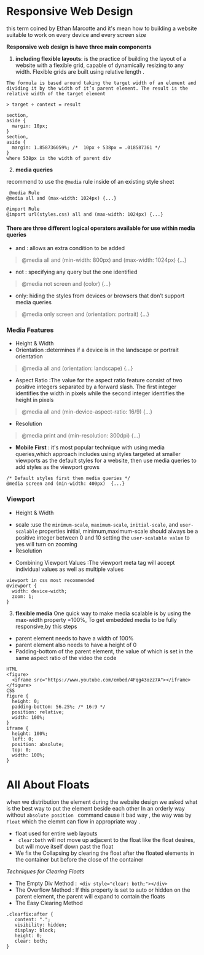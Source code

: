 # Responsive Web Design

this term coined by Ethan Marcotte and it's mean how to building a website suitable to work on every device and every screen size

**Responsive web design is have three main components**
1. **including flexible layouts**: is the practice of building the layout of a website with a flexible grid, capable of dynamically resizing to any width. Flexible grids are built using relative length .
```
The formula is based around taking the target width of an element and dividing it by the width of it’s parent element. The result is the relative width of the target element

> target ÷ context = result

section,
aside {
  margin: 10px;
}
section,
aside {
  margin: 1.858736059%; /*  10px ÷ 538px = .018587361 */
}
where 538px is the width of parent div
```

2. **media queries**

recommend to use the `@media` rule inside of an existing style sheet
```
 @media Rule 
@media all and (max-width: 1024px) {...}

@import Rule 
@import url(styles.css) all and (max-width: 1024px) {...}
```
#### There are three different logical operators available for use within media queries
- and : allows an extra condition to be added
> @media all and (min-width: 800px) and (max-width: 1024px) {...}
- not : specifying any query but the one identified
> @media not screen and (color) {...}
- only: hiding the styles from devices or browsers that don’t support media queries
> @media only screen and (orientation: portrait) {...}

### Media Features
- Height & Width 
- Orientation  :determines if a device is in the landscape or portrait orientation
> @media all and (orientation: landscape) {...}
- Aspect Ratio :The value for the aspect ratio feature consist of two positive integers separated by a forward slash. The first integer identifies the width in pixels while the second integer identifies the height in pixels
>@media all and (min-device-aspect-ratio: 16/9) {...}
- Resolution 
> @media print and (min-resolution: 300dpi) {...}

* **Mobile First** : it's most popular technique with using media queries,which approach includes using styles targeted at smaller viewports as the default styles for a website, then use media queries to add styles as the viewport grows
```
/* Default styles first then media queries */
@media screen and (min-width: 400px)  {...}
```
### Viewport
- Height & Width 
> <meta name="viewport" content="width=device-width">
- scale :use the `minimum-scale`, `maximum-scale`, `initial-scale`, and `user-scalable` properties
  initial, minimum,maximum-scale should always be a positive integer between 0 and 10
  setting the `user-scalable value` to yes will turn on zooming
- Resolution
> <meta name="viewport" content="target-densitydpi=device-dpi">
* Combining Viewport Values :The viewport meta tag will accept individual values as well as multiple values
> <meta name="viewport" content="width=device-width, initial-scale=1">
```
viewport in css most recommended
@viewport {
  width: device-width;
  zoom: 1;
}
```

3. **flexible media**
One quick way to make media scalable is by using the max-width property =100%,
To get embedded media to be fully responsive,by this steps
* parent element needs to have a width of 100% 
* parent element also needs to have a height of 0
* Padding-bottom of the parent element, the value of which is set in the same aspect ratio of the video
the code 
```
HTML
<figure>
  <iframe src="https://www.youtube.com/embed/4Fqg43ozz7A"></iframe>
</figure>
CSS
figure {
  height: 0;
  padding-bottom: 56.25%; /* 16:9 */
  position: relative;
  width: 100%;
}
iframe {
  height: 100%;
  left: 0;
  position: absolute;
  top: 0;
  width: 100%;
}
```


# All About Floats
when we distribution the element during the website design we asked what is the best way to put the element beside each other In an orderly way without `absolute position ` command cause it bad way , the way was by `Float` which the elemnt can flow in appropriate way .
* float used for entire web layouts
* ` clear:both` will not move up adjacent to the float like the float desires, but will move itself down past the float
*   We fix the Collapsing by clearing the float after the floated elements in the container but before the close of the container

*Techniques for Clearing Floats*

* The Empty Div Method :` <div style="clear: both;"></div>`
* The Overflow Method : If this property is set to auto or hidden on the parent element, the parent will expand to contain the floats
* The Easy Clearing Method
```
.clearfix:after { 
   content: "."; 
   visibility: hidden; 
   display: block; 
   height: 0; 
   clear: both;
}
```




              
